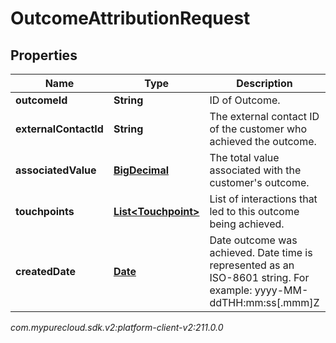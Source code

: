 # OutcomeAttributionRequest


## Properties

| Name | Type | Description | Notes |
| ------------ | ------------- | ------------- | ------------- |
| **outcomeId** | **String** | ID of Outcome. |  |
| **externalContactId** | **String** | The external contact ID of the customer who achieved the outcome. |  [optional] |
| **associatedValue** | [**BigDecimal**](BigDecimal) | The total value associated with the customer's outcome. |  |
| **touchpoints** | [**List&lt;Touchpoint&gt;**](Touchpoint) | List of interactions that led to this outcome being achieved. |  |
| **createdDate** | [**Date**](Date) | Date outcome was achieved. Date time is represented as an ISO-8601 string. For example: yyyy-MM-ddTHH:mm:ss[.mmm]Z |  |




_com.mypurecloud.sdk.v2:platform-client-v2:211.0.0_
